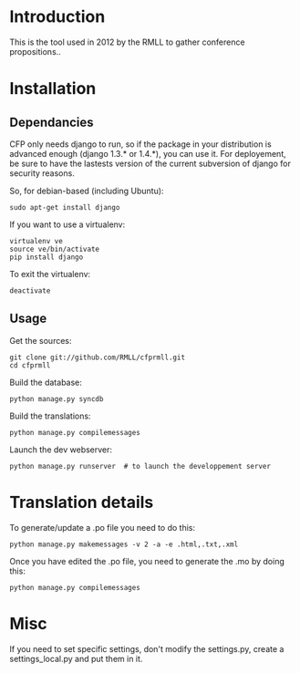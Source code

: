 Introduction
============

This is the tool used in 2012 by the RMLL to gather conference propositions..

Installation
============

Dependancies
------------

CFP only needs django to run, so if the package in your distribution is
advanced enough (django 1.3.\* or 1.4.\*), you can use it. For deployement, be
sure to have the lastests version of the current subversion of django for
security reasons.

So, for debian-based (including Ubuntu):

    sudo apt-get install django

If you want to use a virtualenv:

    virtualenv ve
    source ve/bin/activate
    pip install django

To exit the virtualenv:

    deactivate

Usage
-----

Get the sources:

    git clone git://github.com/RMLL/cfprmll.git
    cd cfprmll

Build the database:

    python manage.py syncdb

Build the translations:

    python manage.py compilemessages

Launch the dev webserver:

    python manage.py runserver  # to launch the developpement server

Translation details
===================

To generate/update a .po file you need to do this:

    python manage.py makemessages -v 2 -a -e .html,.txt,.xml

Once you have edited the .po file, you need to generate the .mo by doing this:

    python manage.py compilemessages

Misc
====

If you need to set specific settings, don't modify the settings.py, create a
settings\_local.py and put them in it.
